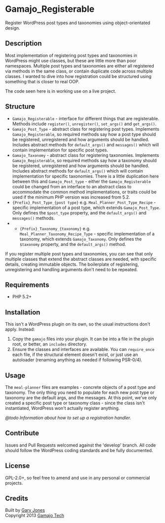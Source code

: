 # Gamajo_Registerable

Register WordPress post types and taxonomies using object-orientated design.

## Description

Most implementation of registering post types and taxonomies in WordPress might use classes, but these are little more than poor namespaces. Multiple post types and taxonomies are either all registered via methods in the same class, or contain duplicate code across multiple classes. I wanted to dive into how registration could be structured using something that is closer to real OOP.

The code seen here is in working use on a live project.

## Structure

 * `Gamajo_Registerable` - interface for different things that are registerable. Methods include `register()`, `unregister()`, `set_args()` and `get_args()`.
 * `Gamajo_Post_Type` - abstract class for registering post types. Implements `Gamajo_Registerable`, so required methods say how a post type should be registered, unregistered and how arguments should be handled. Includes abstract methods for `default_args()` and `messages()` which will contain implementation for specific post types.
 * `Gamajo_Taxonomy` - abstract class for registering taxonomies.  Implements `Gamajo_Registerable`, so required methods say how a taxonomy should be registered, unregistered and how arguments should be handled. Includes abstract methods for `default_args()` which will contain implementation for specific taxonomies. There is a little duplication here between this and `Gamajo_Post_type` - either the `Gamajo_Registerable` could be changed from an interface to an abstract class to accommodate the common method implementations, or traits could be used if the minimum PHP version was increased from 5.2.
 * `{Prefix}_Post_Type_{post type}` e.g. `Meal_Planner_Post_Type_Recipe` - specific implementation of a post type, which extends `Gamajo_Post_Type`. Only defines the `$post_type` property, and the `default_args()` and `messages()` methods.
 * * `{Prefix}_Taxonomy_{taxonomy}` e.g. `Meal_Planner_Taxonomy_Recipe_Type` - specific implementation of a taxonomy, which extends `Gamajo_Taxonomy`. Only defines the `$taxonomy` property, and the `default_args()` method.

If you register multiple post types and taxonomies, you can see that only multiple classes that extend the abstract classes are needed, with specific details, creating immutable objects. The boilerplate of registering, unregistering and handling arguments don't need to be repeated.

## Requirements
 * PHP 5.2+

## Installation

This isn't a WordPress plugin on its own, so the usual instructions don't apply. Instead:

1. Copy the `gamajo` files into your plugin. It can be into a file in the plugin root, or better, an `includes` directory.
2. Ensure the classes and interfaces are available. You can `require_once` each file, if the structural element doesn't exist, or just use an autoloader (renaming anything as needed if following PSR-0/4).

## Usage

The `meal-planner` files are examples - concrete objects of a post type and taxonomy. The only thing you need to populate for each new post type or taxonomy are the default args, and the messages. At this point, we've only created a specific post type or taxonomy class - since the class isn't instantiated, WordPress won't actually register anything.

_@todo Information about how to set up a registration handler._

## Contribute

Issues and Pull Requests welcomed against the 'develop' branch. All code should follow the WordPress coding standards and be fully documented.

## License

GPL-2.0+, so feel free to amend and use in any personal or commercial projects.

## Credits

Built by [Gary Jones](https://twitter.com/GaryJ)  
Copyright 2013 [Gamajo Tech](http://gamajo.com/)
